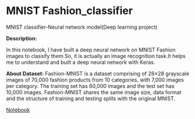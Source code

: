 # MNIST Fashion_classifier
MNIST classifier-Neural network model(Deep learning project)

**Description:**

In this notebook, I have built a deep neural network on MNIST Fashion images to classify them.So, it is actually an image recognition task.It helps me to understand and built a deep neural network with Keras.


**About Dataset:** Fashion-MNIST is a dataset comprising of 28×28 grayscale images of 70,000 fashion products from 10 categories, with 7,000 images per category. The training set has 60,000 images and the test set has 10,000 images. Fashion-MNIST shares the same image size, data format and the structure of training and testing splits with the original MNIST.


[Notebook](https://github.com/khushiyadav2022/MNIST_classifier/blob/15a095e5b04fc09c1b449785dd537a347fbbf233/Deep_learning_MNIST_Fashion_Classification.ipynb)


